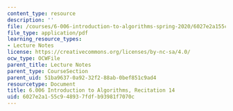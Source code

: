 ```yaml
---
content_type: resource
description: ''
file: /courses/6-006-introduction-to-algorithms-spring-2020/6027e2a155c948937fdfb93981f7070c_MIT6_006S20_r14.pdf
file_type: application/pdf
learning_resource_types:
- Lecture Notes
license: https://creativecommons.org/licenses/by-nc-sa/4.0/
ocw_type: OCWFile
parent_title: Lecture Notes
parent_type: CourseSection
parent_uid: 51ba9637-0a92-32f2-88ab-0bef851c9ad4
resourcetype: Document
title: 6.006 Introduction to Algorithms, Recitation 14
uid: 6027e2a1-55c9-4893-7fdf-b93981f7070c
---
```

